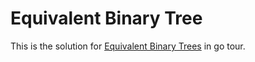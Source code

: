 # Equivalent Binary Tree

This is the solution for [Equivalent Binary Trees](https://go.dev/tour/concurrency/8) in go tour.